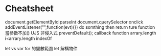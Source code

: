 # Cheatsheet

document.getElementById
parseInt
document.querySelector
onclick
addEventListener("",function(evt){})     do somthing then return ture  function 當參數不加()    UJS  非侵入式
preventDefault();
callback function 
arrary.length  i<arrary.length
indexOf


let vs var  for 的變數範圍
let 解構物件